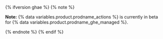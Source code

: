 {% ifversion ghae %}
{% note %}

**Note:**  {% data variables.product.prodname_actions %} is currently in beta for {% data variables.product.prodname_ghe_managed %}.

{% endnote %}
{% endif %}
